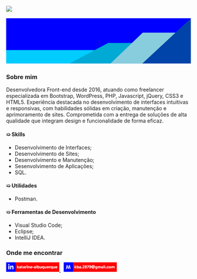 ![](https://komarev.com/ghpvc/?username=katarine-b-albuquerque&color=006bed)

<img width="100%" height="125px" src="./imagens/banner2.png" alt="Banner"/>

### Sobre mim

Desenvolvedora Front-end desde 2016, atuando como freelancer especializada em Bootstrap, WordPress, PHP, Javascript, jQuery, CSS3 e HTML5. Experiência destacada no desenvolvimento de interfaces intuitivas e responsivas, com habilidades sólidas em criação, manutenção e aprimoramento de sites. Comprometida com a entrega de soluções de alta qualidade que integram design e funcionalidade de forma eficaz.

#### &#10159; Skills

* Desenvolvimento de Interfaces;
* Desenvolvimento de Sites;
* Desenvolvimento e Manutenção;
* Sesenvolvimento de Aplicações;
* SQL.


#### &#10159; Utilidades

* Postman.

#### &#10159; Ferramentas de Desenvolvimento

* Visual Studio Code;
* Eclipse;
* IntelliJ IDEA.

### Onde me encontrar

<p float="left">
    <a href="https://www.linkedin.com/in/katarine-albuquerque/" target="_blank">
        <img width="145" src="./imagens/linkedin_cor.png" alt="Linkedin"/>
    </a>
    &nbsp;
    <a href="mailto:kba.2879@gmail.com">
        <img width="145" src="./imagens/email.png" alt="E-mail"/>
    </a>
</p>